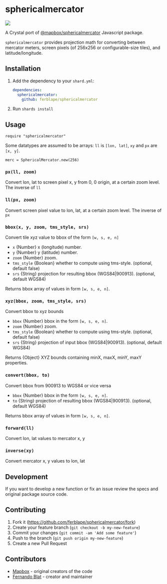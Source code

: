 # sphericalmercator

![](https://travis-ci.org/ferblape/sphericalmercator.svg?branch=master)

A Crystal port of [@mapbox/sphericalmercator](https://github.com/mapbox/sphericalmercator) Javascript package.

`sphericalmercator` provides projection math for converting between mercator meters, screen pixels (of 256x256 or configurable-size tiles), and latitude/longitude.

## Installation

1. Add the dependency to your `shard.yml`:

   ```yaml
   dependencies:
     sphericalmercator:
       github: ferblape/sphericalmercator
   ```

2. Run `shards install`

## Usage

```crystal
require "sphericalmercator"
```

Some datatypes are assumed to be arrays: `ll` is `[lon, lat]`, `xy` and `px` are `[x, y]`.

```crystal
merc = SphericalMercator.new(256)
```

### `px(ll, zoom)`

Convert lon, lat to screen pixel x, y from 0, 0 origin, at a certain zoom level.  The inverse of `ll`

### `ll(px, zoom)`

Convert screen pixel value to lon, lat, at a certain zoom level. The inverse of `px`

### `bbox(x, y, zoom, tms_style, srs)`

Convert tile xyz value to bbox of the form `[w, s, e, n]`

* `x` {Number} x (longitude) number.
* `y` {Number} y (latitude) number.
* `zoom` {Number} zoom.
* `tms_style` {Boolean} whether to compute using tms-style. (optional, default false)
* `srs` {String} projection for resulting bbox (WGS84|900913). (optional, default WGS84)

Returns bbox array of values in form `[w, s, e, n]`.

### `xyz(bbox, zoom, tms_style, srs)`

Convert bbox to xyz bounds

* `bbox` {Number} bbox in the form `[w, s, e, n]`.
* `zoom` {Number} zoom.
* `tms_style` {Boolean} whether to compute using tms-style. (optional, default false)
* `srs` {String} projection of input bbox (WGS84|900913). (optional, default WGS84)

Returns {Object} XYZ bounds containing minX, maxX, minY, maxY properties.

### `convert(bbox, to)`

Convert bbox from 900913 to WGS84 or vice versa

* `bbox` {Number} bbox in the form `[w, s, e, n]`.
* `to` {String} projection of resulting bbox (WGS84|900913). (optional, default WGS84)

Returns bbox array of values in form `[w, s, e, n]`.

### `forward(ll)`

Convert lon, lat values to mercator x, y

### `inverse(xy)`

Convert mercator x, y values to lon, lat

## Development

If you want to develop a new function or fix an issue review the specs and original package source code.

## Contributing

1. Fork it (<https://github.com/ferblape/sphericalmercator/fork>)
2. Create your feature branch (`git checkout -b my-new-feature`)
3. Commit your changes (`git commit -am 'Add some feature'`)
4. Push to the branch (`git push origin my-new-feature`)
5. Create a new Pull Request

## Contributors

- [Mapbox](https://github.com/mapbox) - original creators of the code
- [Fernando Blat](https://github.com/ferblape) - creator and maintainer
